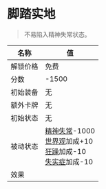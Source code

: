 # 脚踏实地  
> 不易陷入精神失常状态。  
  
名称  |  值  
----  |  ----  
解锁价格  |  免费  
分数  |  -1500  
初始装备  |  无  
额外卡牌  |  无  
初始状态  |  无  
被动状态  |  [精神失常](MindState.md)-1000<br>[世界观](Structure.md)加成+10<br>[狂躁](Mania.md)加成-10<br>[失实症](Derealization.md)加成-10  
效果  |    
